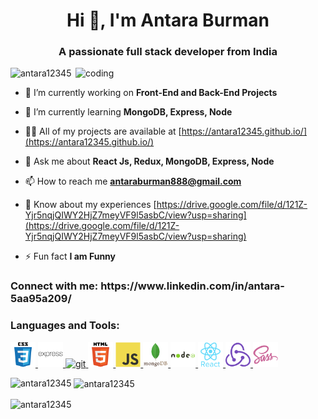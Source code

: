 
<h1 align="center">Hi 👋, I'm Antara Burman</h1>
<h3 align="center">A passionate full stack developer from India</h3>
<img align="right" alt="coding" width="400" src="https://cdn.shopify.com/s/files/1/0528/5065/5412/files/Girl_on_Computer.gif?v=1638959634">
<p align="left"> <img src="https://komarev.com/ghpvc/?username=antara12345&label=Profile%20views&color=0e75b6&style=flat" alt="antara12345" /> </p>

- 🔭 I’m currently working on **Front-End and Back-End Projects**

- 🌱 I’m currently learning **MongoDB, Express, Node**

- 👨‍💻 All of my projects are available at [https://antara12345.github.io/](https://antara12345.github.io/)

- 💬 Ask me about **React Js, Redux, MongoDB, Express, Node**

- 📫 How to reach me **antaraburman888@gmail.com**

- 📄 Know about my experiences [https://drive.google.com/file/d/121Z-Yjr5nqjQIWY2HjZ7meyVF9l5asbC/view?usp=sharing](https://drive.google.com/file/d/121Z-Yjr5nqjQIWY2HjZ7meyVF9l5asbC/view?usp=sharing)

- ⚡ Fun fact **I am Funny**

<h3 align="left">Connect with me: https://www.linkedin.com/in/antara-5aa95a209/</h3>
<p align="left">
</p>

<h3 align="left">Languages and Tools:</h3>
<p align="left"> <a href="https://www.w3schools.com/css/" target="_blank" rel="noreferrer"> <img src="https://raw.githubusercontent.com/devicons/devicon/master/icons/css3/css3-original-wordmark.svg" alt="css3" width="40" height="40"/> </a> <a href="https://expressjs.com" target="_blank" rel="noreferrer"> <img src="https://raw.githubusercontent.com/devicons/devicon/master/icons/express/express-original-wordmark.svg" alt="express" width="40" height="40"/> </a> <a href="https://git-scm.com/" target="_blank" rel="noreferrer"> <img src="https://www.vectorlogo.zone/logos/git-scm/git-scm-icon.svg" alt="git" width="40" height="40"/> </a> <a href="https://www.w3.org/html/" target="_blank" rel="noreferrer"> <img src="https://raw.githubusercontent.com/devicons/devicon/master/icons/html5/html5-original-wordmark.svg" alt="html5" width="40" height="40"/> </a> <a href="https://developer.mozilla.org/en-US/docs/Web/JavaScript" target="_blank" rel="noreferrer"> <img src="https://raw.githubusercontent.com/devicons/devicon/master/icons/javascript/javascript-original.svg" alt="javascript" width="40" height="40"/> </a> <a href="https://www.mongodb.com/" target="_blank" rel="noreferrer"> <img src="https://raw.githubusercontent.com/devicons/devicon/master/icons/mongodb/mongodb-original-wordmark.svg" alt="mongodb" width="40" height="40"/> </a> <a href="https://nodejs.org" target="_blank" rel="noreferrer"> <img src="https://raw.githubusercontent.com/devicons/devicon/master/icons/nodejs/nodejs-original-wordmark.svg" alt="nodejs" width="40" height="40"/> </a> <a href="https://reactjs.org/" target="_blank" rel="noreferrer"> <img src="https://raw.githubusercontent.com/devicons/devicon/master/icons/react/react-original-wordmark.svg" alt="react" width="40" height="40"/> </a> <a href="https://redux.js.org" target="_blank" rel="noreferrer"> <img src="https://raw.githubusercontent.com/devicons/devicon/master/icons/redux/redux-original.svg" alt="redux" width="40" height="40"/> </a> <a href="https://sass-lang.com" target="_blank" rel="noreferrer"> <img src="https://raw.githubusercontent.com/devicons/devicon/master/icons/sass/sass-original.svg" alt="sass" width="40" height="40"/> </a> </p>

<p><img align="left" src="https://github-readme-stats.vercel.app/api/top-langs?username=antara12345&show_icons=true&locale=en&layout=compact" alt="antara12345" /></p>

<p>&nbsp;<img align="center" src="https://github-readme-stats.vercel.app/api?username=antara12345&show_icons=true&locale=en" alt="antara12345" /></p>

<p><img align="center" src="https://github-readme-streak-stats.herokuapp.com/?user=antara12345&" alt="antara12345" /></p>
